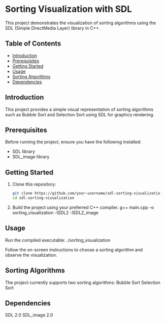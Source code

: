 # Sorting Visualization with SDL

This project demonstrates the visualization of sorting algorithms using the SDL (Simple DirectMedia Layer) library in C++.

## Table of Contents

- [Introduction](#introduction)
- [Prerequisites](#prerequisites)
- [Getting Started](#getting-started)
- [Usage](#usage)
- [Sorting Algorithms](#sorting-algorithms)
- [Dependencies](#dependencies)


## Introduction

This project provides a simple visual representation of sorting algorithms such as Bubble Sort and Selection Sort using SDL for graphics rendering.

## Prerequisites

Before running the project, ensure you have the following installed:

- SDL library
- SDL_image library

## Getting Started

1. Clone this repository:

   ```bash
   git clone https://github.com/your-username/sdl-sorting-visualization.git
   cd sdl-sorting-visualization
2. Build the project using your preferred C++ compiler.
   g++ main.cpp -o sorting_visualization -lSDL2 -lSDL2_image

## Usage
Run the compiled executable:
./sorting_visualization

Follow the on-screen instructions to choose a sorting algorithm and observe the visualization.




## Sorting Algorithms
The project currently supports two sorting algorithms:
Bubble Sort
Selection Sort

## Dependencies
SDL 2.0
SDL_image 2.0





